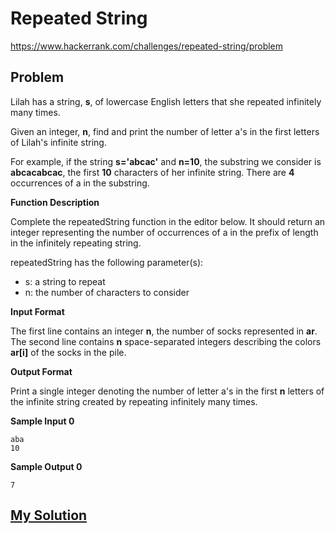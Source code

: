# Repeated String

https://www.hackerrank.com/challenges/repeated-string/problem

## Problem

Lilah has a string, **s**, of lowercase English letters that she repeated infinitely many times.  

Given an integer, **n**, find and print the number of letter a's in the first  letters of Lilah's infinite string.  

For example, if the string **s='abcac'** and **n=10**, the substring we consider is **abcacabcac**, the first **10** characters of her infinite string. There are **4** occurrences of a in the substring.  

**Function Description**  

Complete the repeatedString function in the editor below. It should return an integer representing the number of occurrences of a in the prefix of length  in the infinitely repeating string.

repeatedString has the following parameter(s):

- s: a string to repeat
- n: the number of characters to consider

**Input Format**

The first line contains an integer **n**, the number of socks represented in **ar**.
The second line contains **n** space-separated integers describing the colors **ar[i]** of the socks in the pile.

**Output Format**

Print a single integer denoting the number of letter a's in the first **n** letters of the infinite string created by repeating  infinitely many times.

**Sample Input 0**

```
aba
10
```

**Sample Output 0**

```
7
```

## [My Solution](answer.py)
